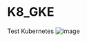 # K8_GKE
Test Kubernetes
![image](https://github.com/user-attachments/assets/3ed1d58e-b4a4-4698-9e22-8ff793b2ba28)
